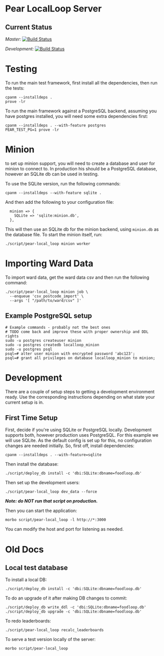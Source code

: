 # Pear LocalLoop Server

## Current Status

*Master:* [![Build Status](https://travis-ci.org/Pear-Trading/Foodloop-Server.svg?branch=master)](https://travis-ci.org/Pear-Trading/Foodloop-Server)

*Development:* [![Build Status](https://travis-ci.org/Pear-Trading/Foodloop-Server.svg?branch=development)](https://travis-ci.org/Pear-Trading/Foodloop-Server)

# Testing

To run the main test framework, first install all the dependencies, then run the tests:

```
cpanm --installdeps .
prove -lr
```

To run the main framework against a PostgreSQL backend, assuming you have postgres installed, you will need some extra dependencies first:

```
cpanm --installdeps . --with-feature postgres
PEAR_TEST_PG=1 prove -lr
```

# Minion

to set up minion support, you will need to create a database and user for
minion to connect to. In production his should be a PostgreSQL database,
however an SQLite db can be used in testing.

To use the SQLite version, run the following commands:

```
cpanm --installdeps --with-feature sqlite .
```

And then add the following to your configuration file:

```
  minion => {
    SQLite => 'sqlite:minion.db',
  },
```

This will then use an SQLite db for the minion backend, using `minion.db` as
the database file. To start the minion itself, run:

```
./script/pear-local_loop minion worker
```

# Importing Ward Data

To import ward data, get the ward data csv and then run the following command:

```shell script
./script/pear-local_loop minion job \
  --enqueue 'csv_postcode_import' \
  --args '[ "/path/to/ward/csv" ]'
```

## Example PostgreSQL setup

```
# Example commands - probably not the best ones
# TODO come back and improve these with proper ownership and DDL rights
sudo -u postgres createuser minion
sudo -u postgres createdb localloop_minion
sudo -u postgres psql
psql=# alter user minion with encrypted password 'abc123';
psql=# grant all privileges on database localloop_minion to minion;
```

# Development

There are a couple of setup steps to getting a development environment ready.
Use the corresponding instructions depending on what state your current setup
is in.

## First Time Setup

First, decide if you're using SQLite or PostgreSQL locally. Development supports
both, however production uses PostgreSQL. For this example we will use SQLite.
As the default config is set up for this, no configuration changes are
needed initially. So, first off, install dependencies:

```shell script
cpanm --installdeps . --with-feature=sqlite
```

Then install the database:

```shell script
./script/deploy_db install -c 'dbi:SQLite:dbname=foodloop.db'
```

Then set up the development users:

```shell script
./script/pear-local_loop dev_data --force
```

***Note: do NOT run that script on production.***

Then you can start the application:

```shell script
morbo script/pear-local_loop -l http://*:3000
```

You can modify the host and port for listening as needed.

# Old Docs

## Local test database

To install a local DB:

```
./script/deploy_db install -c 'dbi:SQLite:dbname=foodloop.db'
```

To do an upgrade of it after making DB changes to commit:

```
./script/deploy_db write_ddl -c 'dbi:SQLite:dbname=foodloop.db'
./script/deploy_db upgrade -c 'dbi:SQLite:dbname=foodloop.db'
```

To redo leaderboards:

```
./script/pear-local_loop recalc_leaderboards
```

To serve a test version locally of the server:

```
morbo script/pear-local_loop
```
